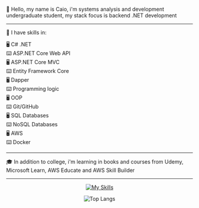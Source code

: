 :wave: Hello, my name is Caio, i'm systems analysis and development undergraduate student, my stack focus is backend .NET development  

---

📖 I have skills in: 

:desktop_computer: C# .NET   
:keyboard: ASP.NET Core Web API    
:desktop_computer: ASP.NET Core MVC       
:keyboard: Entity Framework Core     
:desktop_computer: Dapper  
:keyboard: Programming logic   
:desktop_computer: OOP   
:keyboard: Git/GitHub   
:desktop_computer: SQL Databases    
:keyboard: NoSQL Databases    
:desktop_computer: AWS        
:keyboard: Docker         

---

:mortar_board: In addition to college, i'm learning in books and courses from Udemy, Microsoft Learn, AWS Educate and AWS Skill Builder

---
<div align="center">

[![My Skills](https://skillicons.dev/icons?i=dotnet,cs,visualstudio,aws,github,mysql,mongodb,docker)](https://skillicons.dev)  

![Top Langs](https://github-readme-stats.vercel.app/api/top-langs/?username=caiomolinaro&theme=transparent&layout=compact)

</div>

